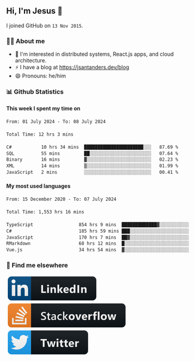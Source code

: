 ## Hi, I'm Jesus 👋

I joined GitHub on `13 Nov 2015`.

<!-- Talking about you -->

### 👨‍💻 About me

- 👦 I'm interested in distributed systems, React.js apps, and cloud architecture.
- ⚡️ I have a blog at <https://jsantanders.dev/blog>
- 😄 Pronouns: he/him

### 📊 Github Statistics

#### This week I spent my time on

<!--START_SECTION:weekly-->

```txt
From: 01 July 2024 - To: 08 July 2024

Total Time: 12 hrs 3 mins

C#           10 hrs 34 mins  ██████████████████████░░░   87.69 %
SQL          55 mins         ██░░░░░░░░░░░░░░░░░░░░░░░   07.64 %
Binary       16 mins         ▓░░░░░░░░░░░░░░░░░░░░░░░░   02.23 %
XML          14 mins         ▒░░░░░░░░░░░░░░░░░░░░░░░░   01.99 %
JavaScript   2 mins          ░░░░░░░░░░░░░░░░░░░░░░░░░   00.41 %
```

<!--END_SECTION:weekly-->

#### My most used languages

<!--START_SECTION:alltime-->

```txt
From: 15 December 2020 - To: 07 July 2024

Total Time: 1,553 hrs 16 mins

TypeScript                 854 hrs 9 mins  █████████████▓░░░░░░░░░░░   54.99 %
C#                         185 hrs 59 mins ███░░░░░░░░░░░░░░░░░░░░░░   11.97 %
JavaScript                 170 hrs 7 mins  ██▓░░░░░░░░░░░░░░░░░░░░░░   10.95 %
RMarkdown                  68 hrs 12 mins  █░░░░░░░░░░░░░░░░░░░░░░░░   04.39 %
Vue.js                     34 hrs 54 mins  ▓░░░░░░░░░░░░░░░░░░░░░░░░   02.25 %
```

<!--END_SECTION:alltime-->

### 📢 Find me elsewhere

<p>
  <a target="_blank" href="https://linkedin.com/in/jsantanders">
    <img src="https://github.com/jsantanders/jsantanders/blob/master/img/linkedin.svg" alt="LinkedIn" style="vertical-align:top; margin:4px">
  </a>
  
  <a target="_blank" href="https://stackoverflow.com/users/7318331/jesus-santander">
    <img src="https://github.com/jsantanders/jsantanders/blob/master/img/stackoverflow.svg" alt="StackOverflow" style="vertical-align:top; margin:4px">
  </a>
  
  <a target="_blank" href="http://twitter.com/jsantanders">
    <img src="https://github.com/jsantanders/jsantanders/blob/master/img/twitter.svg" alt="Twitter" style="vertical-align:top; margin:4px">
  </a>
</p>
